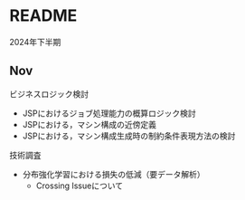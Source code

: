 # README

2024年下半期

## Nov

ビジネスロジック検討

- JSPにおけるジョブ処理能力の概算ロジック検討
- JSPにおける，マシン構成の近傍定義
- JSPにおける，マシン構成生成時の制約条件表現方法の検討

技術調査

- 分布強化学習における損失の低減（要データ解析）
  - Crossing Issueについて
